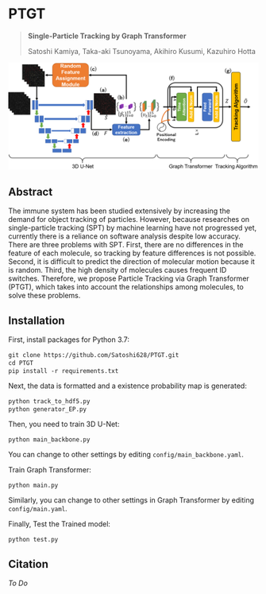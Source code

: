 # PTGT
> **Single-Particle Tracking by Graph Transformer**
>
> Satoshi Kamiya, Taka-aki Tsunoyama, Akihiro Kusumi, Kazuhiro Hotta

![Architecture.png](assets/Architecture.png)

## Abstract
The immune system has been studied extensively by increasing the demand for object tracking of particles. However, because researches on single-particle tracking (SPT) by machine learning have not progressed yet, currently there is a reliance on software analysis despite low accuracy. There are three problems with SPT. First, there are no differences in the feature of each molecule, so tracking by feature differences is not possible. Second, it is difficult to predict the direction of molecular motion because it is random. Third, the high density of molecules causes frequent ID switches. 
Therefore, we propose Particle Tracking via Graph Transformer (PTGT), which takes into account the relationships among molecules, to solve these problems.

## Installation
First, install packages for Python 3.7:
```
git clone https://github.com/Satoshi628/PTGT.git
cd PTGT
pip install -r requirements.txt
```
Next, the data is formatted and a existence probability map is generated:
```
python track_to_hdf5.py
python generator_EP.py
```

Then, you need to train 3D U-Net:
```
python main_backbone.py
```
You can change to other settings by editing `config/main_backbone.yaml`.

Train Graph Transformer:
```
python main.py
```
Similarly, you can change to other settings in Graph Transformer by editing `config/main.yaml`.

Finally, Test the Trained model:
```
python test.py
```

## Citation
*To Do*